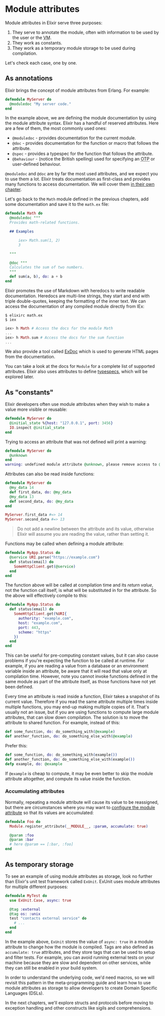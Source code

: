 # Module attributes

Module attributes in Elixir serve three purposes:

1. They serve to annotate the module, often with information to be used by the user or the <abbr title="Virtual Machine">VM</abbr>.
2. They work as constants.
3. They work as a temporary module storage to be used during compilation.

Let's check each case, one by one.

## As annotations

Elixir brings the concept of module attributes from Erlang. For example:

```elixir
defmodule MyServer do
  @moduledoc "My server code."
end
```

In the example above, we are defining the module documentation by using the module attribute syntax. Elixir has a handful of reserved attributes. Here are a few of them, the most commonly used ones:

* `@moduledoc` - provides documentation for the current module.
* `@doc` - provides documentation for the function or macro that follows the attribute.
* `@spec` - provides a typespec for the function that follows the attribute.
* `@behaviour` - (notice the British spelling) used for specifying an <abbr title="Open Telecom Platform">OTP</abbr> or user-defined behaviour.

`@moduledoc` and `@doc` are by far the most used attributes, and we expect you to use them a lot. Elixir treats documentation as first-class and provides many functions to access documentation. We will cover them [in their own chapter](writing-documentation.md).

Let's go back to the `Math` module defined in the previous chapters, add some documentation and save it to the `math.ex` file:

```elixir
defmodule Math do
  @moduledoc """
  Provides math-related functions.

  ## Examples

      iex> Math.sum(1, 2)
      3

  """

  @doc """
  Calculates the sum of two numbers.
  """
  def sum(a, b), do: a + b
end
```

Elixir promotes the use of Markdown with heredocs to write readable documentation. Heredocs are multi-line strings, they start and end with triple double-quotes, keeping the formatting of the inner text. We can access the documentation of any compiled module directly from IEx:

```console
$ elixirc math.ex
$ iex
```

```elixir
iex> h Math # Access the docs for the module Math
...
iex> h Math.sum # Access the docs for the sum function
...
```

We also provide a tool called [ExDoc](https://github.com/elixir-lang/ex_doc) which is used to generate HTML pages from the documentation.

You can take a look at the docs for `Module` for a complete list of supported attributes. Elixir also uses attributes to define [typespecs](typespecs-and-behaviours.md), which will be explored later.

## As "constants"

Elixir developers often use module attributes when they wish to make a value more visible or reusable:

```elixir
defmodule MyServer do
  @initial_state %{host: "127.0.0.1", port: 3456}
  IO.inspect @initial_state
end
```

Trying to access an attribute that was not defined will print a warning:

```elixir
defmodule MyServer do
  @unknown
end
warning: undefined module attribute @unknown, please remove access to @unknown or explicitly set it before access
```

Attributes can also be read inside functions:

```elixir
defmodule MyServer do
  @my_data 14
  def first_data, do: @my_data
  @my_data 13
  def second_data, do: @my_data
end

MyServer.first_data #=> 14
MyServer.second_data #=> 13
```

> Do not add a newline between the attribute and its value, otherwise Elixir will assume you are reading the value, rather than setting it.

Functions may be called when defining a module attribute:

```elixir
defmodule MyApp.Status do
  @service URI.parse("https://example.com")
  def status(email) do
    SomeHttpClient.get(@service)
  end
end
```

The function above will be called at compilation time and its *return value*, not the function call itself, is what will be substituted in for the attribute. So the above will effectively compile to this:

```elixir
defmodule MyApp.Status do
  def status(email) do
    SomeHttpClient.get(%URI{
      authority: "example.com",
      host: "example.com",
      port: 443,
      scheme: "https"
    })
  end
end
```

This can be useful for pre-computing constant values, but it can also cause problems if you're expecting the function to be called at runtime. For example, if you are reading a value from a database or an environment variable inside an attribute, be aware that it will read that value only at compilation time. However, note you cannot invoke functions defined in the same module as part of the attribute itself, as those functions have not yet been defined.

Every time an attribute is read inside a function, Elixir takes a snapshot of its current value. Therefore if you read the same attribute multiple times inside multiple functions, you may end-up making multiple copies of it. That's usually not an issue, but if you are using functions to compute large module attributes, that can slow down compilation. The solution is to move the attribute to shared function. For example, instead of this:

```elixir
def some_function, do: do_something_with(@example)
def another_function, do: do_something_else_with(@example)
```

Prefer this:

```elixir
def some_function, do: do_something_with(example())
def another_function, do: do_something_else_with(example())
defp example, do: @example
```

If `@example` is cheap to compute, it may be even better to skip the module attribute altogether, and compute its value inside the function.

### Accumulating attributes

Normally, repeating a module attribute will cause its value to be reassigned, but there are circumstances where you may want to [configure the module attribute](`Module.register_attribute/3`) so that its values are accumulated:

```elixir
defmodule Foo do
  Module.register_attribute(__MODULE__, :param, accumulate: true)

  @param :foo
  @param :bar
  # here @param == [:bar, :foo]
end
```

## As temporary storage

To see an example of using module attributes as storage, look no further than Elixir's unit test framework called `ExUnit`. ExUnit uses module attributes for multiple different purposes:

```elixir
defmodule MyTest do
  use ExUnit.Case, async: true

  @tag :external
  @tag os: :unix
  test "contacts external service" do
    # ...
  end
end
```

In the example above, `ExUnit` stores the value of `async: true` in a module attribute to change how the module is compiled. Tags are also defined as `accumulate: true` attributes, and they store tags that can be used to setup and filter tests. For example, you can avoid running external tests on your machine because they are slow and dependent on other services, while they can still be enabled in your build system.

In order to understand the underlying code, we'd need macros, so we will revisit this pattern in the meta-programming guide and learn how to use module attributes as storage to allow developers to create Domain Specific Languages (DSLs).

In the next chapters, we'll explore structs and protocols before moving to exception handling and other constructs like sigils and comprehensions.
